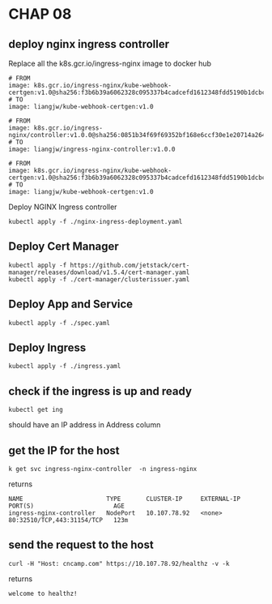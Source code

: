 # CHAP 08

## deploy nginx ingress controller
Replace all the k8s.gcr.io/ingress-nginx image to docker hub
```
# FROM 
image: k8s.gcr.io/ingress-nginx/kube-webhook-certgen:v1.0@sha256:f3b6b39a6062328c095337b4cadcefd1612348fdd5190b1dcbcb9b9e90bd8068
# TO
image: liangjw/kube-webhook-certgen:v1.0

# FROM
image: k8s.gcr.io/ingress-nginx/controller:v1.0.0@sha256:0851b34f69f69352bf168e6ccf30e1e20714a264ab1ecd1933e4d8c0fc3215c6
# TO
image: liangjw/ingress-nginx-controller:v1.0.0

# FROM
image: k8s.gcr.io/ingress-nginx/kube-webhook-certgen:v1.0@sha256:f3b6b39a6062328c095337b4cadcefd1612348fdd5190b1dcbcb9b9e90bd8068
# TO
image: liangjw/kube-webhook-certgen:v1.0
```

Deploy NGINX Ingress controller
```
kubectl apply -f ./nginx-ingress-deployment.yaml
```

## Deploy Cert Manager
```
kubectl apply -f https://github.com/jetstack/cert-manager/releases/download/v1.5.4/cert-manager.yaml
kubectl apply -f ./cert-manager/clusterissuer.yaml
```

## Deploy App and Service
```
kubectl apply -f ./spec.yaml
```

## Deploy Ingress
```
kubectl apply -f ./ingress.yaml
```

## check if the ingress is up and ready
```
kubectl get ing 
```
should have an IP address in Address column

## get the IP for the host
```
k get svc ingress-nginx-controller  -n ingress-nginx
```
returns
```
NAME                       TYPE       CLUSTER-IP     EXTERNAL-IP   PORT(S)                      AGE
ingress-nginx-controller   NodePort   10.107.78.92   <none>        80:32510/TCP,443:31154/TCP   123m
```

## send the request to the host
```
curl -H "Host: cncamp.com" https://10.107.78.92/healthz -v -k
```

returns

```
welcome to healthz!
```
